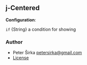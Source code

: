 ## j-Centered

__Configuration__:

`if` {String} a condition for showing

### Author

- Peter Širka <petersirka@gmail.com>
- [License](https://www.totaljs.com/licenses/)